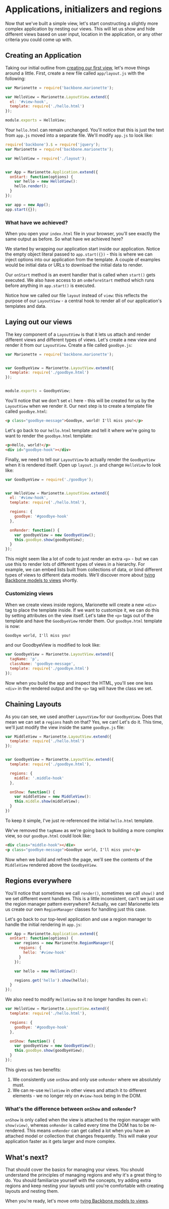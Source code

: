 # Applications, initializers and regions

Now that we've built a simple view, let's start constructing a slightly more
complex application by nesting our views. This will let us show and hide
different views based on user input, location in the application, or any other
criteria you could come up with.

## Creating an Application

Taking our initial outline from
[creating our first view](./firstview.md#project-outline), let's move things
around a little. First, create a new file called `app/layout.js` with the
following:

```js
var Marionette = require('backbone.marionette');

var HelloView = Marionette.LayoutView.extend({
  el: '#view-hook',
  template: require('./hello.html')
});

module.exports = HelloView;
```

Your `hello.html` can remain unchanged. You'll notice that this is just the text
from `app.js` moved into a separate file. We'll modify `app.js` to look like:

```js
require('backbone').$ = require('jquery');
var Marionette = require('backbone.marionette');

var HelloView = require('./layout');


var App = Marionette.Application.extend({
  onStart: function(options) {
    var hello = new HelloView():
    hello.render();
  }
});

var app = new App();
app.start({});
```

### What have we achieved?

When you open your `index.html` file in your browser, you'll see exactly the
same output as before. So what have we achieved here?

We started by wrapping our application start inside our application. Notice the
empty object literal passed to `app.start({})` - this is where we can inject
options into our application from the template. A couple of examples would be
initial data or URLs to download the initial data to render.

Our `onStart` method is an event handler that is called when `start()` gets
executed. We also have access to an `onBeforeStart` method which runs before
anything in `app.start()` is executed.

Notice how we called our file `layout` instead of `view`: this reflects the
purpose of our `LayoutView` - a central hook to render all of our application's
templates and data.

## Laying out our views

The key component of a `LayoutView` is that it lets us attach and render
different views and different types of views. Let's create a new view and render
it from our `LayoutView`. Create a file called `goodbye.js`:

```js
var Marionette = require('backbone.marionette');


var GoodbyeView = Marionette.LayoutView.extend({
  template: require('./goodbye.html')
});


module.exports = GoodbyeView;
```

You'll notice that we don't set `el` here - this will be created for us by the
`LayoutView` when we render it. Our next step is to create a template file
called `goodbye.html`:

```html
<p class="goodbye-message">Goodbye, world! I'll miss you!</p>
```

Let's go back to our `hello.html` template and tell it where we're going to want
to render the `goodbye.html` template:

```html
<p>Hello, world!</p>
<div id="goodbye-hook"></div>
```

Finally, we need to tell our `LayoutView` to actually render the `GoodbyeView`
when it is rendered itself. Open up `layout.js` and change `HelloView` to look
like:

```js
var GoodbyeView = require('./goodbye');


var HelloView = Marionette.LayoutView.extend({
  el: '#view-hook',
  template: require('./hello.html'),

  regions: {
    goodbye: '#goodbye-hook'
  },

  onRender: function() {
    var goodbyeView = new GoodbyeView();
    this.goodbye.show(goodbyeView);
  }
});
```

This might seem like a lot of code to just render an extra `<p>` - but we can
use this to render lots of different types of views in a hierarchy. For example,
we can embed lists built from collections of data, or bind different types of
views to different data models. We'll discover more about
[tying Backbone models to views](./models.md) shortly.

### Customizing views

When we create views inside regions, Marionette will create a new `<div>` tag
to place the template inside. If we want to customize it, we can do this by
setting attributes on the view itself. Let's take the `<p>` tags out of the
template and have the `GoodbyeView` render them. Our `goodbye.html` template is
now:

```html
Goodbye world, I'll miss you!
```

and our GoodbyeView is modified to look like:

```js
var GoodbyeView = Marionette.LayoutView.extend({
  tagName: 'p',
  className: 'goodbye-message',
  template: require('./goodbye.html')
});
```

Now when you build the app and inspect the HTML, you'll see one less `<div>` in
the rendered output and the `<p>` tag will have the class we set.

## Chaining Layouts

As you can see, we used another `LayoutView` for our `GoodbyeView`. Does that
mean we can set a `regions` hash on that? Yes, we can! Let's do it. This time,
we'll just modify the view inside the same `goodbye.js` file:

```js
var MiddleView = Marionette.LayoutView.extend({
  template: require('./hello.html')
});


var GoodbyeView = Marionette.LayoutView.extend({
  template: require('./goodbye.html'),

  regions: {
    middle: '.middle-hook'
  },

  onShow: function() {
    var middleView = new MiddleView():
    this.middle.show(middleView);
  }
})
```

To keep it simple, I've just re-referenced the initial `hello.html` template.

We've removed the `tagName` as we're going back to building a more complex view,
so our `goodbye.html` could look like:

```html
<div class="middle-hook"></div>
<p class="goodbye-message">Goodbye world, I'll miss you!</p>
```

Now when we build and refresh the page, we'll see the contents of the
`MiddleView` rendered above the `GoodbyeView`.

## Regions everywhere

You'll notice that sometimes we call `render()`, sometimes we call `show()` and
we set different event handlers. This is a little inconsistent, can't we just
use the region manager pattern everywhere? Actually, we can! Marionette lets us
create our own `RegionManager` classes for handling just this case.

Let's go back to our top-level application and use a region manager to handle
the initial rendering in `app.js`:

```js
var App = Marionette.Application.extend({
  onStart: function(options) {
    var regions = new Marionette.RegionManager({
      regions: {
        hello: '#view-hook'
      }
    });

    var hello = new HelloView():

    regions.get('hello').show(hello);
  }
});
```

We also need to modify `HelloView` so it no longer handles its own `el`:

```js
var HelloView = Marionette.LayoutView.extend({
  template: require('./hello.html'),

  regions: {
    goodbye: '#goodbye-hook'
  },

  onShow: function() {
    var goodbyeView = new GoodbyeView();
    this.goodbye.show(goodbyeView);
  }
});
```

This gives us two benefits:
  1. We consistently use `onShow` and only use `onRender` where we absolutely
    must.
  2. We can re-use `HelloView` in other views and attach it to different
    elements - we no longer rely on `#view-hook` being in the DOM.

### What's the difference between `onShow` and `onRender`?

`onShow` is only called when the view is attached to the region manager with
`show(view)`, whereas `onRender` is called every time the DOM has to be
re-rendered. This means `onRender` can get called a lot when you have an
attached model or collection that changes frequently. This will make your
application faster as it gets larger and more complex.


## What's next?

That should cover the basics for managing your views. You should understand the
principles of managing regions and why it's a great thing to do. You should
familiarize yourself with the concepts, try adding extra regions and keep
nesting your layouts until you're comfortable with creating layouts and nesting
them.

When you're ready, let's move onto
[tying Backbone models to views](./models.md).
